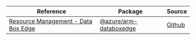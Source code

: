 | Reference | Package | Source |
|---|---|---|
|[Resource Management - Data Box Edge](arm-databoxedge-readme.md)|[@azure/arm-databoxedge](https://www.npmjs.com/package/@azure/arm-databoxedge)|[Github](https://github.com/Azure/azure-sdk-for-js/blob/main/sdk/databoxedge/arm-databoxedge)|
